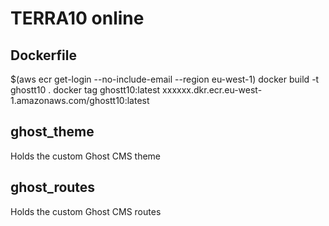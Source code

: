 # TERRA10 online

## Dockerfile
$(aws ecr get-login --no-include-email --region eu-west-1)
docker build -t ghostt10 .
docker tag ghostt10:latest xxxxxx.dkr.ecr.eu-west-1.amazonaws.com/ghostt10:latest

## ghost_theme
Holds the custom Ghost CMS theme

## ghost_routes
Holds the custom Ghost CMS routes

